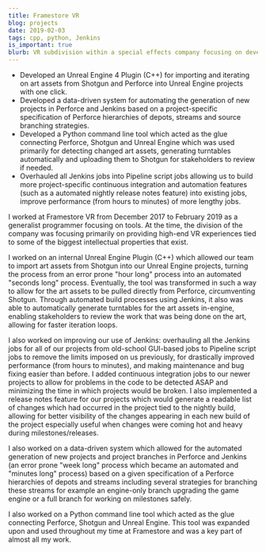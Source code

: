 ```yaml
---
title: Framestore VR
blog: projects
date: 2019-02-03
tags: cpp, python, Jenkins
is_important: true
blurb: VR subdivision within a special effects company focusing on developing high-end VR experiences.
---
```

- Developed an Unreal Engine 4 Plugin (C++) for importing and iterating on art assets from Shotgun and Perforce into Unreal Engine projects with one click.
- Developed a data-driven system for automating the generation of new projects in Perforce and Jenkins based on a project-specific specification of Perforce hierarchies of depots, streams and source branching strategies.
- Developed a Python command line tool which acted as the glue connecting Perforce, Shotgun and Unreal Engine which was used primarily for detecting changed art assets, generating turntables automatically and uploading them to Shotgun for stakeholders to review if needed.
- Overhauled all Jenkins jobs into Pipeline script jobs allowing us to build more project-specific continuous integration and automation features (such as a automated nightly release notes feature) into existing jobs, improve performance (from hours to minutes) of more lengthy jobs.

I worked at Framestore VR from December 2017 to February 2019 as a generalist programmer focusing on tools. At the time, the division of the company was focusing primarily on providing high-end VR experiences tied to some of the biggest intellectual properties that exist.

I worked on an internal Unreal Engine Plugin (C++) which allowed our team to import art assets from Shotgun into our Unreal Engine projects, turning the process from an error prone "hour long" process into an automated "seconds long" process. Eventually, the tool was transformed in such a way to allow for the art assets to be pulled directly from Perforce, circumventing Shotgun. Through automated build processes using Jenkins, it also was able to automatically generate turntables for the art assets in-engine, enabling stakeholders to review the work that was being done on the art, allowing for faster iteration loops.

I also worked on improving our use of Jenkins: overhauling all the Jenkins jobs for all of our projects from old-school GUI-based jobs to Pipeline script jobs to remove the limits imposed on us previously, for drastically improved performance (from hours to minutes), and making maintenance and bug fixing easier than before. I added continuous integration jobs to our newer projects to allow for problems in the code to be detected ASAP and minimizing the time in which projects would be broken. I also implemented a release notes feature for our projects which would generate a readable list of changes which had occurred in the project tied to the nightly build, allowing for better visibility of the changes appearing in each new build of the project especially useful when changes were coming hot and heavy during milestones/releases.

I also worked on a data-driven system which allowed for the automated generation of new projects and project branches in Perforce and Jenkins (an error prone "week long" process which became an automated and "minutes long" process) based on a given specification of a Perforce hierarchies of depots and streams including several strategies for branching these streams for example an engine-only branch upgrading the game engine or a full branch for working on milestones safely.

I also worked on a Python command line tool which acted as the glue connecting Perforce, Shotgun and Unreal Engine. This tool was expanded upon and used throughout my time at Framestore and was a key part of almost all my work.

